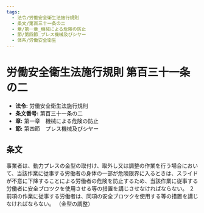 ```yaml
---
tags:
  - 法令/労働安全衛生法施行規則
  - 条文/第百三十一条の二
  - 章/第一章_機械による危険の防止
  - 節/第四節_プレス機械及びシヤー
  - 体系/労働安全衛生
---
```

# 労働安全衛生法施行規則 第百三十一条の二

- **法令:** 労働安全衛生法施行規則
- **条文番号:** 第百三十一条の二
- **章:** 第一章　機械による危険の防止
- **節:** 第四節　プレス機械及びシヤー

## 条文
事業者は、動力プレスの金型の取付け、取外し又は調整の作業を行う場合において、当該作業に従事する労働者の身体の一部が危険限界に入るときは、スライドが不意に下降することによる労働者の危険を防止するため、当該作業に従事する労働者に安全ブロツクを使用させる等の措置を講じさせなければならない。
２　前項の作業に従事する労働者は、同項の安全ブロツクを使用する等の措置を講じなければならない。
（金型の調整）

